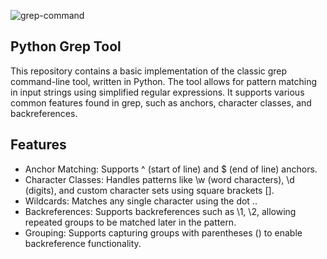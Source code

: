 ![grep-command](https://github.com/user-attachments/assets/3f4ccabc-1979-4c1e-b2ef-819a65f1c63b)

## Python Grep Tool

This repository contains a basic implementation of the classic grep command-line tool, written in Python. The tool allows for pattern matching in input strings using simplified regular expressions. It supports various common features found in grep, such as anchors, character classes, and backreferences.

## Features

* Anchor Matching: Supports ^ (start of line) and $ (end of line) anchors.
* Character Classes: Handles patterns like \w (word characters), \d (digits), and custom character sets using square brackets [].
* Wildcards: Matches any single character using the dot ..
* Backreferences: Supports backreferences such as \1, \2, allowing repeated groups to be matched later in the pattern.
* Grouping: Supports capturing groups with parentheses () to enable backreference functionality.

